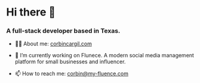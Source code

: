 # Hi there 👋

### A full-stack developer based in Texas.

- 👨‍💻 About me: [corbincargil.com](https://www.corbincargil.com/)

- 🔭 I’m currently working on Flunece. A modern social media management platform for small businesses and influencer.

- 📫 How to reach me: corbin@my-fluence.com


<!--
**corbincargil/corbincargil** is a ✨ _special_ ✨ repository because its `README.md` (this file) appears on your GitHub profile.

Here are some ideas to get you started:

- 🌱 I’m currently learning ...
- 👯 I’m looking to collaborate on ...
- 🤔 I’m looking for help with ...
- 💬 Ask me about ...
- 😄 Pronouns: ...
- ⚡ Fun fact: ...
-->
